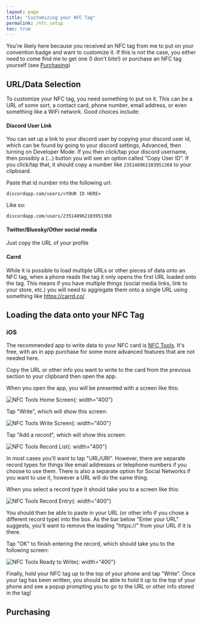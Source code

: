 ```yaml
---
layout: page
title: "Customizing your NFC Tag"
permalink: /nfc_setup
toc: true
---
```


You're likely here because you received an NFC tag from me to put on your convention badge and want to customize it. If this is not the case, you either need to come find me to get one (I don't bite!) or purchase an NFC tag yourself (see [Purchasing](#purchasing))

## URL/Data Selection
To customize your NFC tag, you need something to put on it. This can be a URL of some sort, a contact card, phone number, email address, or even something like a WiFi network. Good choices include:

#### Discord User Link

You can set up a link to your discord user by copying your discord user id, which can be found by going to your discord settings, Advanced, then turning on Developer Mode. If you then click/tap your discord username, then possibly a (...) button you will see an option called "Copy User ID". If you click/tap that, it should copy a number like `235148962103951360` to your clipboard.

Paste that id number into the following url:

`discordapp.com/users/<YOUR ID HERE>`

Like so:

`discordapp.com/users/235148962103951360`

#### Twitter/Bluesky/Other social media 

Just copy the URL of your profile

#### Carrd

While it is possible to load multiple URLs or other pieces of data onto an NFC tag, when a phone reads the tag it only opens the first URL loaded onto the tag. This means if you have multiple things (social media links, link to your store, etc.) you will need to aggregate them onto a single URL using something like https://carrd.co/

## Loading the data onto your NFC Tag

### iOS

The recommended app to write data to your NFC card is [NFC Tools](https://apps.apple.com/us/app/nfc-tools/id1252962749). It's free, with an in app purchase for some more advanced features that are not needed here.

Copy the URL or other info you want to write to the card from the previous section to your clipboard then open the app.

When you open the app, you will be presented with a screen like this:

![NFC Tools Home Screen](images/IMG_7344.PNG){: width="400"}

Tap "Write", which will show this screen:

![NFC Tools Write Screen](images/IMG_7345.PNG){: width="400"}

Tap "Add a record", which will show this screen:

![NFC Tools Record List](images/IMG_7346.PNG){: width="400"}

In most cases you'll want to tap "URL/URI". However, there are separate record types for things like email addresses or telephone numbers if you choose to use them. There is also a separate option for Social Networks if you want to use it, however a URL will do the same thing.

When you select a record type it should take you to a screen like this:

![NFC Tools Record Entry](images/IMG_7347.PNG){: width="400"}

You should then be able to paste in your URL (or other info if you chose a different record type) into the box. As the bar below "Enter your URL" suggests, you'll want to remove the leading "https://" from your URL if it is there.

Tap "OK" to finish entering the record, which should take you to the following screen:

![NFC Tools Ready to Write](images/IMG_7348.PNG){: width="400"}

Finally, hold your NFC tag up to the top of your phone and tap "Write". 
Once your tag has been written, you should be able to hold it up to the top of your phone and see a popup prompting you to go to the URL or other info stored in the tag!

## Purchasing

